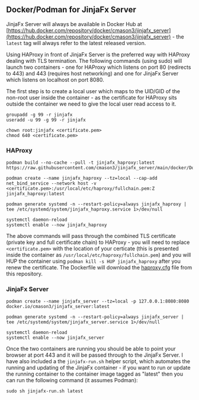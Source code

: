 ## Docker/Podman for JinjaFx Server

JinjaFx Server will always be available in Docker Hub at [https://hub.docker.com/repository/docker/cmason3/jinjafx_server](https://hub.docker.com/repository/docker/cmason3/jinjafx_server) - the `latest` tag will always refer to the latest released version.

Using HAProxy in front of JinjaFx Server is the preferred way with HAProxy dealing with TLS termination. The following commands (using sudo) will launch two containers - one for HAProxy which listens on port 80 (redirects to 443) and 443 (requires host networking) and one for JinjaFx Server which listens on localhost on port 8080.

The first step is to create a local user which maps to the UID/GID of the non-root user inside the container - as the certificate for HAProxy sits outside the container we need to give the local user read access to it.

```
groupadd -g 99 -r jinjafx
useradd -u 99 -g 99 -r jinjafx

chown root:jinjafx <certificate.pem>
chmod 640 <certificate.pem>
```

### HAProxy

```
podman build --no-cache --pull -t jinjafx_haproxy:latest https://raw.githubusercontent.com/cmason3/jinjafx_server/main/docker/Dockerfile.HAProxy

podman create --name jinjafx_haproxy --tz=local --cap-add net_bind_service --network host -v <certificate.pem>:/usr/local/etc/haproxy/fullchain.pem:Z jinjafx_haproxy:latest

podman generate systemd -n --restart-policy=always jinjafx_haproxy | tee /etc/systemd/system/jinjafx_haproxy.service 1>/dev/null

systemctl daemon-reload
systemctl enable --now jinjafx_haproxy
```

The above commands will pass through the combined TLS certificate (private key and full certificate chain) to HAProxy - you will need to replace `<certificate.pem>` with the location of your certicate (this is presented inside the container as `/usr/local/etc/haproxy/fullchain.pem`) and you will HUP the container using `podman kill -s HUP jinjafx_haproxy` after you renew the certificate. The Dockerfile will download the [haproxy.cfg](https://raw.githubusercontent.com/cmason3/jinjafx/main/jinjafx_server/docker/haproxy.cfg) file from this repository.

### JinjaFx Server

```
podman create --name jinjafx_server --tz=local -p 127.0.0.1:8080:8080 docker.io/cmason3/jinjafx_server:latest

podman generate systemd -n --restart-policy=always jinjafx_server | tee /etc/systemd/system/jinjafx_server.service 1>/dev/null

systemctl daemon-reload
systemctl enable --now jinjafx_server
```

Once the two containers are running you should be able to point your browser at port 443 and it will be passed through to the JinjaFx Server. I have also included a the `jinjafx-run.sh` helper script, which automates the running and updating of the JinjaFx container - if you want to run or update the running container to the container image tagged as "latest" then you can run the following command (it assumes Podman):

```
sudo sh jinjafx-run.sh latest
```
